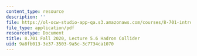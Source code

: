 ```yaml
---
content_type: resource
description: ''
file: https://ol-ocw-studio-app-qa.s3.amazonaws.com/courses/8-701-introduction-to-nuclear-and-particle-physics-fall-2020/9a8fb0133e3735039a5c3c7734ca1070_MIT8_701f20_lec5.6.pdf
file_type: application/pdf
resourcetype: Document
title: 8.701 Fall 2020, Lecture 5.6 Hadron Collider
uid: 9a8fb013-3e37-3503-9a5c-3c7734ca1070
---
```

